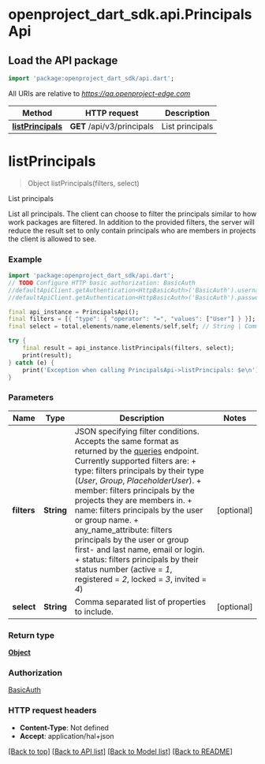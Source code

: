 # openproject_dart_sdk.api.PrincipalsApi

## Load the API package
```dart
import 'package:openproject_dart_sdk/api.dart';
```

All URIs are relative to *https://qa.openproject-edge.com*

Method | HTTP request | Description
------------- | ------------- | -------------
[**listPrincipals**](PrincipalsApi.md#listprincipals) | **GET** /api/v3/principals | List principals


# **listPrincipals**
> Object listPrincipals(filters, select)

List principals

List all principals. The client can choose to filter the principals similar to how work packages are filtered. In addition to the provided filters, the server will reduce the result set to only contain principals who are members in projects the client is allowed to see.

### Example
```dart
import 'package:openproject_dart_sdk/api.dart';
// TODO Configure HTTP basic authorization: BasicAuth
//defaultApiClient.getAuthentication<HttpBasicAuth>('BasicAuth').username = 'YOUR_USERNAME'
//defaultApiClient.getAuthentication<HttpBasicAuth>('BasicAuth').password = 'YOUR_PASSWORD';

final api_instance = PrincipalsApi();
final filters = [{ "type": { "operator": "=", "values": ["User"] } }]; // String | JSON specifying filter conditions. Accepts the same format as returned by the [queries](https://www.openproject.org/docs/api/endpoints/queries/) endpoint. Currently supported filters are:  + type: filters principals by their type (*User*, *Group*, *PlaceholderUser*).  + member: filters principals by the projects they are members in.  + name: filters principals by the user or group name.  + any_name_attribute: filters principals by the user or group first- and last name, email or login.  + status: filters principals by their status number (active = *1*, registered = *2*, locked = *3*, invited = *4*)
final select = total,elements/name,elements/self,self; // String | Comma separated list of properties to include.

try {
    final result = api_instance.listPrincipals(filters, select);
    print(result);
} catch (e) {
    print('Exception when calling PrincipalsApi->listPrincipals: $e\n');
}
```

### Parameters

Name | Type | Description  | Notes
------------- | ------------- | ------------- | -------------
 **filters** | **String**| JSON specifying filter conditions. Accepts the same format as returned by the [queries](https://www.openproject.org/docs/api/endpoints/queries/) endpoint. Currently supported filters are:  + type: filters principals by their type (*User*, *Group*, *PlaceholderUser*).  + member: filters principals by the projects they are members in.  + name: filters principals by the user or group name.  + any_name_attribute: filters principals by the user or group first- and last name, email or login.  + status: filters principals by their status number (active = *1*, registered = *2*, locked = *3*, invited = *4*) | [optional] 
 **select** | **String**| Comma separated list of properties to include. | [optional] 

### Return type

[**Object**](Object.md)

### Authorization

[BasicAuth](../README.md#BasicAuth)

### HTTP request headers

 - **Content-Type**: Not defined
 - **Accept**: application/hal+json

[[Back to top]](#) [[Back to API list]](../README.md#documentation-for-api-endpoints) [[Back to Model list]](../README.md#documentation-for-models) [[Back to README]](../README.md)

